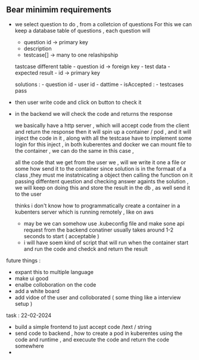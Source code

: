## Bear minimim requirements


- we select question to do , from a colletcion of questions 
For this we can keep a database table of questions , each question will 
    - question id -> primary key  
    - description 
    - testcase[] -> many to one relashipship

    tastcase different table 
        - question id -> foreign key 
        - test data 
        - expected result 
        - id -> primary key 


    solutions : 
        - question id 
        - user id 
        - dattime 
        - isAccepted :
        - testcases pass

    


- then user write code and click on button to check it 
- in the backend we will check the code and returns the response 

    we basically have a http server , which will accept code from the client and return the response 
    then it will spin up a container / pod , and it will inject the code in it , along with all the testcase 
    have to implement some login for this inject , in both kuberentes and docker we can mount file to the container , 
    we can do the same in this case , 

    all the code that we get from the user we , will we write it one a file or some how send it to the container 
    since solution is in the formaat of a class ,they must me instatnicating a object then calling the function on it 
    passing diffentent question and checking answer againts the solution , we will keep on doing this and 
    store the result in the db , as well send it to the user 


    thinks i don't know 
    how to programmatically create a container in a kubenters server which is running remotely , like 
    on aws 
     -  may be we can somehow use .kubeconfig file and make sone api request from the backend 
     conatiner usually takes around 1-2 seconds to start ( acceptable  )
     - i will have soem kind of script that will run when the container start and run the code and chedck and return the result 


future things : 
- expant this to multiple language 
- make ui good 
- enalbe colloboration on the code 
- add a white board 
- add vidoe of the user and colloborated ( some thing like a interview setup )



task  : 
22-02-2024
- build a simple frontend to just accept code /text / string 
- send code to backend , how to create a pod in kuberentes using the code and runtime , and execuute the code and return the code somewhere 
- 

